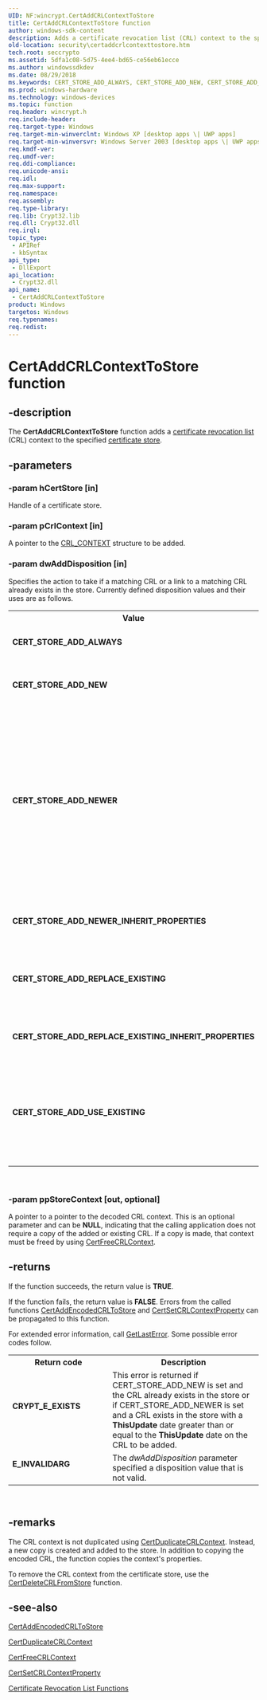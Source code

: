```yaml
---
UID: NF:wincrypt.CertAddCRLContextToStore
title: CertAddCRLContextToStore function
author: windows-sdk-content
description: Adds a certificate revocation list (CRL) context to the specified certificate store.
old-location: security\certaddcrlcontexttostore.htm
tech.root: seccrypto
ms.assetid: 5dfa1c08-5d75-4ee4-bd65-ce56eb61ecce
ms.author: windowssdkdev
ms.date: 08/29/2018
ms.keywords: CERT_STORE_ADD_ALWAYS, CERT_STORE_ADD_NEW, CERT_STORE_ADD_NEWER, CERT_STORE_ADD_NEWER_INHERIT_PROPERTIES, CERT_STORE_ADD_REPLACE_EXISTING, CERT_STORE_ADD_REPLACE_EXISTING_INHERIT_PROPERTIES, CERT_STORE_ADD_USE_EXISTING, CertAddCRLContextToStore, CertAddCRLContextToStore function [Security], _crypto2_certaddcrlcontexttostore, security.certaddcrlcontexttostore, wincrypt/CertAddCRLContextToStore
ms.prod: windows-hardware
ms.technology: windows-devices
ms.topic: function
req.header: wincrypt.h
req.include-header: 
req.target-type: Windows
req.target-min-winverclnt: Windows XP [desktop apps \| UWP apps]
req.target-min-winversvr: Windows Server 2003 [desktop apps \| UWP apps]
req.kmdf-ver: 
req.umdf-ver: 
req.ddi-compliance: 
req.unicode-ansi: 
req.idl: 
req.max-support: 
req.namespace: 
req.assembly: 
req.type-library: 
req.lib: Crypt32.lib
req.dll: Crypt32.dll
req.irql: 
topic_type:
 - APIRef
 - kbSyntax
api_type:
 - DllExport
api_location:
 - Crypt32.dll
api_name:
 - CertAddCRLContextToStore
product: Windows
targetos: Windows
req.typenames: 
req.redist: 
---
```


# CertAddCRLContextToStore function


## -description


The <b>CertAddCRLContextToStore</b> function adds a <a href="https://msdn.microsoft.com/db46def4-bfdc-4801-a57d-d568e94a2dbb">certificate revocation list</a> (CRL) context to the specified <a href="https://msdn.microsoft.com/db46def4-bfdc-4801-a57d-d568e94a2dbb">certificate store</a>.


## -parameters




### -param hCertStore [in]

Handle of a certificate store.


### -param pCrlContext [in]

A pointer to the 
<a href="https://msdn.microsoft.com/cf7cabcd-b469-492a-b855-8870465ea1cc">CRL_CONTEXT</a> structure to be added.


### -param dwAddDisposition [in]

Specifies the action to take if a matching CRL or a link to a matching CRL already exists in the store. Currently defined disposition values and their uses are as follows.

<table>
<tr>
<th>Value</th>
<th>Meaning</th>
</tr>
<tr>
<td width="40%"><a id="CERT_STORE_ADD_ALWAYS"></a><a id="cert_store_add_always"></a><dl>
<dt><b>CERT_STORE_ADD_ALWAYS</b></dt>
</dl>
</td>
<td width="60%">
Makes no check for an existing matching CRL or link to a matching CRL. A new CRL is always added to the store. This can lead to duplicates in a store.

</td>
</tr>
<tr>
<td width="40%"><a id="CERT_STORE_ADD_NEW"></a><a id="cert_store_add_new"></a><dl>
<dt><b>CERT_STORE_ADD_NEW</b></dt>
</dl>
</td>
<td width="60%">
If a matching CRL or a link to a matching CRL exists, the operation fails. 
<a href="https://msdn.microsoft.com/d852e148-985c-416f-a5a7-27b6914b45d4">GetLastError</a> returns the CRYPT_E_EXISTS code.

</td>
</tr>
<tr>
<td width="40%"><a id="CERT_STORE_ADD_NEWER"></a><a id="cert_store_add_newer"></a><dl>
<dt><b>CERT_STORE_ADD_NEWER</b></dt>
</dl>
</td>
<td width="60%">
If a matching CRL or a link to a matching CRL exists, the function compares the <b>ThisUpdate</b> times on the CRLs. If the existing CRL has a <b>ThisUpdate</b> time less than the <b>ThisUpdate</b> time on the new CRL, the old CRL or link is replaced just as with CERT_STORE_ADD_REPLACE_EXISTING. If the existing CRL has a <b>ThisUpdate</b> time greater than or equal to the <b>ThisUpdate</b> time on the CRL to be added, the function fails with 
<a href="https://msdn.microsoft.com/d852e148-985c-416f-a5a7-27b6914b45d4">GetLastError</a> returning the CRYPT_E_EXISTS code.

If a matching CRL or a link to a matching CRL is not found in the store, a new CRL is added to the store.

</td>
</tr>
<tr>
<td width="40%"><a id="CERT_STORE_ADD_NEWER_INHERIT_PROPERTIES"></a><a id="cert_store_add_newer_inherit_properties"></a><dl>
<dt><b>CERT_STORE_ADD_NEWER_INHERIT_PROPERTIES</b></dt>
</dl>
</td>
<td width="60%">
The action is the same as for CERT_STORE_ADD_NEWER, except that if an older CRL is replaced, the properties of the older CRL are incorporated into the replacement CRL.

</td>
</tr>
<tr>
<td width="40%"><a id="CERT_STORE_ADD_REPLACE_EXISTING"></a><a id="cert_store_add_replace_existing"></a><dl>
<dt><b>CERT_STORE_ADD_REPLACE_EXISTING</b></dt>
</dl>
</td>
<td width="60%">
If a matching CRL or a link to a matching CRL exists, the existing CRL or link is deleted and a new CRL is created and added to the store. If a matching CRL or a link to a matching CRL does not exist, one is added.

</td>
</tr>
<tr>
<td width="40%"><a id="CERT_STORE_ADD_REPLACE_EXISTING_INHERIT_PROPERTIES"></a><a id="cert_store_add_replace_existing_inherit_properties"></a><dl>
<dt><b>CERT_STORE_ADD_REPLACE_EXISTING_INHERIT_PROPERTIES</b></dt>
</dl>
</td>
<td width="60%">
If a matching CRL exists in the store, the existing context is deleted before creating and adding the new context. The added context inherits properties from the existing CRL.

</td>
</tr>
<tr>
<td width="40%"><a id="CERT_STORE_ADD_USE_EXISTING"></a><a id="cert_store_add_use_existing"></a><dl>
<dt><b>CERT_STORE_ADD_USE_EXISTING</b></dt>
</dl>
</td>
<td width="60%">
If a matching CRL or a link to a matching CRL exists, that existing CRL is used and properties from the new CRL are added. The function does not fail, but no new CRL is added. If <i>ppCertContext</i> is not <b>NULL</b>, the existing context is duplicated. 




If a matching CRL or a link to a matching CRL does not exist, a new CRL is added.

</td>
</tr>
</table>
 


### -param ppStoreContext [out, optional]

A pointer to a pointer to the decoded CRL context. This is an optional parameter and can be <b>NULL</b>, indicating that the calling application does not require a copy of the added or existing CRL. If a copy is made, that context must be freed by using 
<a href="https://msdn.microsoft.com/19a590a5-bd39-4bbe-ad86-4e648baa1ba8">CertFreeCRLContext</a>.


## -returns



If the function succeeds, the return value is <b>TRUE</b>.

If the function fails, the return value is <b>FALSE</b>. Errors from the called functions 
<a href="https://msdn.microsoft.com/ec2361e6-a1e6-413a-828e-d543a09c88f8">CertAddEncodedCRLToStore</a> and 
<a href="https://msdn.microsoft.com/7e4a0a39-ce55-4171-9b66-31c1c28d895f">CertSetCRLContextProperty</a> can be propagated to this function.

For extended error information, call 
<a href="https://msdn.microsoft.com/d852e148-985c-416f-a5a7-27b6914b45d4">GetLastError</a>. Some possible error codes follow.

<table>
<tr>
<th>Return code</th>
<th>Description</th>
</tr>
<tr>
<td width="40%">
<dl>
<dt><b>CRYPT_E_EXISTS</b></dt>
</dl>
</td>
<td width="60%">
This error is returned if CERT_STORE_ADD_NEW is set and the CRL already exists in the store or if CERT_STORE_ADD_NEWER is set and a CRL exists in the store with a <b>ThisUpdate</b> date greater than or equal to the <b>ThisUpdate</b> date on the CRL to be added.

</td>
</tr>
<tr>
<td width="40%">
<dl>
<dt><b>E_INVALIDARG</b></dt>
</dl>
</td>
<td width="60%">
The <i>dwAddDisposition</i> parameter specified a disposition value that is not valid.

</td>
</tr>
</table>
 




## -remarks



The CRL context is not duplicated using 
<a href="https://msdn.microsoft.com/ea14c494-d1c7-46d0-9d56-fc89a4b4afa9">CertDuplicateCRLContext</a>. Instead, a new copy is created and added to the store. In addition to copying the encoded CRL, the function copies the context's properties.

To remove the CRL context from the certificate store, use the  <a href="https://msdn.microsoft.com/eb542c25-8d2b-4427-8f2a-719b472613a5">CertDeleteCRLFromStore</a> function.




## -see-also




<a href="https://msdn.microsoft.com/ec2361e6-a1e6-413a-828e-d543a09c88f8">CertAddEncodedCRLToStore</a>



<a href="https://msdn.microsoft.com/ea14c494-d1c7-46d0-9d56-fc89a4b4afa9">CertDuplicateCRLContext</a>



<a href="https://msdn.microsoft.com/19a590a5-bd39-4bbe-ad86-4e648baa1ba8">CertFreeCRLContext</a>



<a href="https://msdn.microsoft.com/7e4a0a39-ce55-4171-9b66-31c1c28d895f">CertSetCRLContextProperty</a>



<a href="cryptography_functions.htm">Certificate Revocation List Functions</a>
 

 

